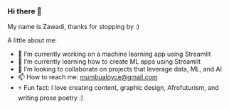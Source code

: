 ### Hi there 👋

My name is Zawadi, thanks for stopping by :)

A little about me:
- 🔭 I’m currently working on a machine learning app using Streamlit
- 🌱 I’m currently learning how to create ML apps using Streamlit 
- 👯 I’m looking to collaborate on projects that leverage data, ML, and AI
- 📫 How to reach me: mumbualoyce@gmail.com
- ⚡ Fun fact: I love creating content, graphic design, Afrofuturism, and writing prose poetry :)
